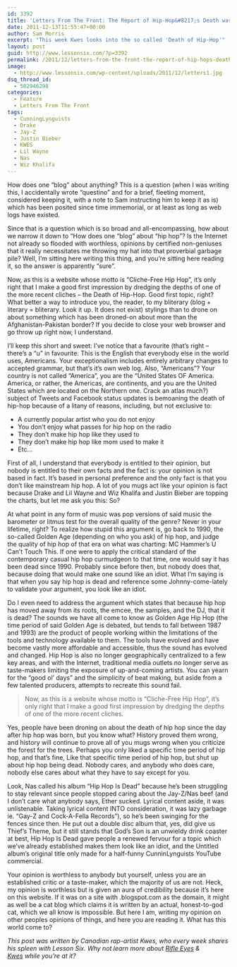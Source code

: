```yaml
---
id: 3392
title: 'Letters From The Front: The Report of Hip-Hop&#8217;s Death was an Exaggeration'
date: 2011-12-13T11:55:47+00:00
author: Sam Morris
excerpt: "This week Kwes looks into the so called 'Death of Hip-Hop'"
layout: post
guid: http://www.lessonsix.com/?p=3392
permalink: /2011/12/letters-from-the-front-the-report-of-hip-hops-death-was-an-exaggeration/
image:
  - http://www.lessonsix.com/wp-content/uploads/2011/12/letters1.jpg
dsq_thread_id:
  - 502946298
categories:
  - Feature
  - Letters From The Front
tags:
  - CunningLynguists
  - Drake
  - Jay-Z
  - Justin Bieber
  - KWES
  - Lil Wayne
  - Nas
  - Wiz Khalifa
---
```

How does one &#8220;blog&#8221; about anything? This is a question (when I was writing this, I accidentally wrote &#8220;questino&#8221; and for a brief, fleeting moment, considered keeping it, with a note to Sam instructing him to keep it as is) which has been posited since time immemorial, or at least as long as web logs have existed.

Since that is a question which is so broad and all-encompassing, how about we narrow it down to &#8220;How does one &#8220;blog&#8221; about &#8220;hip hop&#8221;? Is the Internet not already so flooded with worthless, opinions by certified non-geniuses that it really necessitates me throwing my hat into that proverbial garbage pile? Well, I&#8217;m sitting here writing this thing, and you&#8217;re sitting here reading it, so the answer is apparently &#8220;sure&#8221;.

<!--more-->

Now, as this is a website whose motto is &#8220;Cliche-Free Hip Hop&#8221;, it&#8217;s only right that I make a good first impression by dredging the depths of one of the more recent cliches &#8211; the Death of Hip-Hop. Good first topic, right? What better a way to introduce you, the reader, to my bliterary (blog + literary = bliterary. Look it up. It does not exist) stylings than to drone on about something which has been droned-on about more than the Afghanistan-Pakistan border? If you decide to close your web browser and go throw up right now, I understand.

I&#8217;ll keep this short and sweet: I&#8217;ve notice that a favourite (that&#8217;s right &#8211; there&#8217;s a &#8220;u&#8221; in favourite. This is the English that everybody else in the world uses, Americans. Your exceptionalism includes entirely arbitrary changes to accepted grammar, but that&#8217;s it&#8217;s own web log. Also, &#8220;Americans&#8221;? Your country is not called &#8220;America&#8221;, you are the &#8220;United States OF America. America, or rather, the Americas, are continents, and you are the United States which are located on the Northern one. Crack an atlas much?) subject of Tweets and Facebook status updates is bemoaning the death of hip-hop because of a litany of reasons, including, but not exclusive to:

  * A currently popular artist who you do not enjoy
  * You don&#8217;t enjoy what passes for hip hop on the radio
  * They don&#8217;t make hip hop like they used to
  * They don&#8217;t make hip hop like mom used to make it
  * Etc…

First of all, I understand that everybody is entitled to their opinion, but nobody is entitled to their own facts and the fact is: your opinion is not based in fact. It&#8217;s based in personal preference and the only fact is that you don&#8217;t like mainstream hip hop. A lot of you mugs act like your opinion is fact because Drake and Lil Wayne and Wiz Khalifa and Justin Bieber are topping the charts, but let me ask you this: So?

At what point in any form of music was pop versions of said music the barometer or litmus test for the overall quality of the genre? Never in your lifetime, right? To realize how stupid this argument is, go back to 1990, the so-called Golden Age (depending on who you ask) of hip hop, and judge the quality of hip hop of that era on what was charting: MC Hammer&#8217;s U Can&#8217;t Touch This. If one were to apply the critical standard of the contemporary casual hip hop curmudgeon to that time, one would say it has been dead since 1990. Probably since before then, but nobody does that, because doing that would make one sound like an idiot. What I&#8217;m saying is that when you say hip hop is dead and reference some Johnny-come-lately to validate your argument, you look like an idiot.

Do I even need to address the argument which states that because hip hop has moved away from its roots, the emcee, the samples, and the DJ, that it is dead? The sounds we have all come to know as Golden Age Hip Hop (the time period of said Golden Age is debated, but tends to fall between 1987 and 1993) are the product of people working within the limitations of the tools and technology available to them. The tools have evolved and have become vastly more affordable and accessible, thus the sound has evolved and changed. Hip Hop is also no longer geographically centralized to a few key areas, and with the Internet, traditional media outlets no longer serve as taste-makers limiting the exposure of up-and-coming artists. You can yearn for the &#8220;good ol&#8217; days&#8221; and the simplicity of beat making, but aside from a few talented producers, attempts to recreate this sound fail.

> Now, as this is a website whose motto is &#8220;Cliche-Free Hip Hop&#8221;, it&#8217;s only right that I make a good first impression by dredging the depths of one of the more recent cliches.

Yes, people have been droning on about the death of hip hop since the day after hip hop was born, but you know what? History proved them wrong, and history will continue to prove all of you mugs wrong when you criticize the forest for the trees. Perhaps you only liked a specific time period of hip hop, and that&#8217;s fine, Like that specific time period of hip hop, but shut up about hip hop being dead. Nobody cares, and anybody who does care, nobody else cares about what they have to say except for you.

Look, Nas called his album &#8220;Hip Hop Is Dead&#8221; because he&#8217;s been struggling to stay relevant since people stopped caring about the Jay-Z/Nas beef (and I don&#8217;t care what anybody says, Ether sucked. Lyrical content aside, it was unlistenable. Taking lyrical content INTO consideration, it was lazy garbage ie. &#8220;Gay-Z and Cock-A-Fella Records&#8221;), so he&#8217;s been swinging for the fences since then. He put out a double disc album that, yes, did give us Thief&#8217;s Theme, but it still stands that God&#8217;s Son is an unwieldy drink coaster at best, Hip Hop Is Dead gave people a renewed fervour for a topic which we&#8217;ve already established makes them look like an idiot, and the Untitled album&#8217;s original title only made for a half-funny CunninLynguists YouTube commercial.

Your opinion is worthless to anybody but yourself, unless you are an established critic or a taste-maker, which the majority of us are not. Heck, my opinion is worthless but is given an aura of credibility because it&#8217;s here on this website. If it was on a site with .blogspot.com as the domain, it might as well be a cat blog which claims it is written by an actual, honest-to-god cat, which we all know is impossible. But here I am, writing my opinion on other peoples opinions of things, and here you are reading it. What has this world come to?

_This post was written by Canadian rap-artist Kwes, who every week shares his spleen with Lesson Six. Why not learn more about [Rifle Eyes](http://rifleeyesmusic.wordpress.com/) & [Kwes](kwes.bandcamp.com) while you&#8217;re at it?_